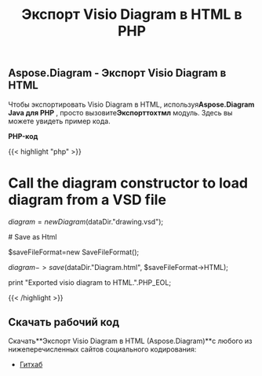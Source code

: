 ﻿---
title: Экспорт Visio Diagram в HTML в PHP
type: docs
weight: 20
url: /ru/java/export-visio-diagram-to-html-in-php/
---
## **Aspose.Diagram - Экспорт Visio Diagram в HTML**
 Чтобы экспортировать Visio Diagram в HTML, используя**Aspose.Diagram Java для PHP** , просто вызовите**Экспорттохтмл** модуль. Здесь вы можете увидеть пример кода.

**PHP-код**

{{< highlight "php" >}}

 # Call the diagram constructor to load diagram from a VSD file

$diagram = new Diagram($dataDir."drawing.vsd");

\# Save as Html

$saveFileFormat=new SaveFileFormat();

$diagram->save($dataDir."Diagram.html", $saveFileFormat->HTML);

print "Exported visio diagram to HTML.".PHP_EOL;

{{< /highlight >}}
## **Скачать рабочий код**
 Скачать**Экспорт Visio Diagram в HTML (Aspose.Diagram)**с любого из нижеперечисленных сайтов социального кодирования:

- [Гитхаб](https://github.com/asposediagram/Aspose.Diagram-for-Java/blob/master/Plugins/Aspose_Diagram_Java_for_PHP/src/aspose/diagram/LoadingSavingandConverting/ExportToHtml.php)

